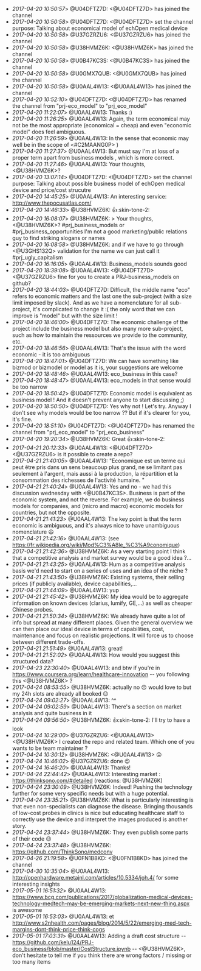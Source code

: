 * _2017-04-20 10:50:57_> @U04DFTZ7D: <@U04DFTZ7D> has joined the channel
* _2017-04-20 10:50:58_> @U04DFTZ7D: <@U04DFTZ7D> set the channel purpose: Talking about economical model of echOpen medical device
* _2017-04-20 10:50:58_> @U37GZRZU6: <@U37GZRZU6> has joined the channel
* _2017-04-20 10:50:58_> @U38HVMZ6K: <@U38HVMZ6K> has joined the channel
* _2017-04-20 10:50:58_> @U0B47KC3S: <@U0B47KC3S> has joined the channel
* _2017-04-20 10:50:58_> @U0GMX7QUB: <@U0GMX7QUB> has joined the channel
* _2017-04-20 10:50:58_> @U0AAL4W13: <@U0AAL4W13> has joined the channel
* _2017-04-20 10:52:10_> @U04DFTZ7D: <@U04DFTZ7D> has renamed the channel from "prj-eco_model" to "prj_eco_model"
* _2017-04-20 11:22:07_> @U0AAL4W13: Thanks :)
* _2017-04-20 11:26:25_> @U0AAL4W13: Again, the term economical may not be the most appropriate (economical = cheap) and even "economic model" does feel ambiguous.
* _2017-04-20 11:26:59_> @U0AAL4W13: In the sense that economic may well be in the scope of <#C2MAANG0P> )
* _2017-04-20 11:27:37_> @U0AAL4W13: But must say I'm at loss of a proper term apart from business models , which is more correct.
* _2017-04-20 11:27:46_> @U0AAL4W13: Your thoughts, <@U38HVMZ6K>?
* _2017-04-20 13:07:14_> @U04DFTZ7D: <@U04DFTZ7D> set the channel purpose: Talking about possible business model of echOpen medical device and price/cost strucutre 
* _2017-04-20 14:45:25_> @U0AAL4W13: An interesting service: <http://www.thepocusatlas.com/>
* _2017-04-20 14:46:33_> @U38HVMZ6K: :+1::skin-tone-2:
* _2017-04-20 16:08:07_> @U38HVMZ6K: &gt; Your thoughts, <@U38HVMZ6K>? #prj_business_models or #prj_business_opportunities I'm not a good marketing/public relations guy to find striking slogans or names
* _2017-04-20 16:08:58_> @U38HVMZ6K: and if we have to go through <@U3GHS132Q> validation for the name we can just call it #prj_ugly_capitalism
* _2017-04-20 16:16:05_> @U0AAL4W13: Business_models sounds good
* _2017-04-20 18:39:08_> @U0AAL4W13: <@U04DFTZ7D> <@U37GZRZU6> fine for you to create a PRJ-business_models on github?
* _2017-04-20 18:44:03_> @U04DFTZ7D: Difficult, the middle name "eco" refers to economic matters and the last one the sub-project (with a size limit imposed by slack). And as we have a nomenclature for all sub-project, it's complicated to change it :( the only word that we can improve is "model" but with the size limit ! 
* _2017-04-20 18:46:00_> @U04DFTZ7D: The economic challenge of the project include the business model but also many more sub-project, such as how to maintain the ressources we provide to the community, etc.
* _2017-04-20 18:46:56_> @U0AAL4W13: That's the issue with the word economic - it is too ambiguous
* _2017-04-20 18:47:01_> @U04DFTZ7D: We can have something like bizmod or bizmodel or model as it is, your suggestions are welcome 
* _2017-04-20 18:48:46_> @U0AAL4W13: eco_business in this case?
* _2017-04-20 18:48:47_> @U0AAL4W13: eco_models in that sense would be too narrow
* _2017-04-20 18:50:42_> @U04DFTZ7D: Economic model is equivalent as business model ! And it doesn't prevent anyone to start discussing ;) 
* _2017-04-20 18:50:50_> @U04DFTZ7D: Yes why not ! Let's try. Anyway I don't see why models would be too narrow ?? But if it's clearer for you, it's fine. 
* _2017-04-20 18:51:10_> @U04DFTZ7D: <@U04DFTZ7D> has renamed the channel from "prj_eco_model" to "prj_eco_business"
* _2017-04-20 19:20:34_> @U38HVMZ6K: Great :+1::skin-tone-2: 
* _2017-04-21 20:12:33_> @U0AAL4W13: <@U04DFTZ7D> <@U37GZRZU6> is it possible to create a repo?
* _2017-04-21 21:40:05_> @U0AAL4W13: "Economique est un terme qui peut être pris dans un sens beaucoup plus grand, ne se limitant pas seulement à l'argent, mais aussi à la production, la répartition et la consommation des richesses de l'activité humaine. "
* _2017-04-21 21:40:24_> @U0AAL4W13: Yes and no - we had this discussion wednesday with <@U0B47KC3S>. Business is part of the economic system, and not the reverse. For example, we do business models for companies, and (micro and macro) economic models for countries, but not the opposite.
* _2017-04-21 21:41:23_> @U0AAL4W13: The key point is that the term economic is ambiguous, and it's always nice to have unambiguous nomenclature :smiley:
* _2017-04-21 21:42:16_> @U0AAL4W13: (see <https://fr.wikipedia.org/wiki/Mod%C3%A8le_%C3%A9conomique>)
* _2017-04-21 21:42:36_> @U38HVMZ6K: As a very starting point I think that a competitive analysis and market survey would be a good idea ?...
* _2017-04-21 21:43:25_> @U0AAL4W13: Hum as a competitive analysis basis we'd need to start on a series of uses  and an idea of the niche ?
* _2017-04-21 21:43:50_> @U38HVMZ6K: Existing systems, their selling prices (if publicly available), device capabilities,...
* _2017-04-21 21:44:09_> @U0AAL4W13: yup
* _2017-04-21 21:45:42_> @U38HVMZ6K: My idea would be to aggregate information on known devices (clarius, lumify, GE,...) as well as cheaper Chinese probes.
* _2017-04-21 21:50:34_> @U38HVMZ6K: We already have quite a lot of info but spread at many different places. Given the general overview we can then place our ideal device in terms of capabilities, cost, maintenance and focus on realistic projections. It will force us to choose between different trade-offs.
* _2017-04-21 21:51:49_> @U0AAL4W13: great!
* _2017-04-21 21:52:02_> @U0AAL4W13: How would you suggest this structured data?
* _2017-04-23 22:30:40_> @U0AAL4W13: and btw if you're in <https://www.coursera.org/learn/healthcare-innovation> -- you following this <@U38HVMZ6K> ?
* _2017-04-24 08:53:55_> @U38HVMZ6K: actually no :disappointed: would love to but my 24h slots are already all booked :wink:
* _2017-04-24 09:02:27_> @U0AAL4W13: ^^
* _2017-04-24 09:02:59_> @U0AAL4W13: There's a section on market analysis and quite business in it
* _2017-04-24 09:56:50_> @U38HVMZ6K: :+1::skin-tone-2: I'll try to have a look
* _2017-04-24 10:29:00_> @U37GZRZU6: <@U0AAL4W13> <@U38HVMZ6K> I created the repo and related team. Which one of you wants to be team maintainer ?
* _2017-04-24 10:30:12_> @U38HVMZ6K: <@U0AAL4W13> :stuck_out_tongue:
* _2017-04-24 10:46:02_> @U37GZRZU6: done :wink:
* _2017-04-24 16:46:20_> @U0AAL4W13: Thanks!
* _2017-04-24 22:44:42_> @U0AAL4W13: Interesting market :  <https://thinksono.com/#detailed> (reactions: @U38HVMZ6K)
* _2017-04-24 23:30:09_> @U38HVMZ6K: Indeed! Pushing the technology further for some very specific needs but with a huge potential.
* _2017-04-24 23:35:21_> @U38HVMZ6K: What is particularly interesting is that even non-specialists can diagnose the disease. Bringing thousands of low-cost probes in clinics is nice but educating healthcare staff to correctly use the device and interpret the images produced is another story.
* _2017-04-24 23:37:44_> @U38HVMZ6K: They even publish some parts of their code :wink: 
* _2017-04-24 23:37:48_> @U38HVMZ6K: <https://github.com/ThinkSono/medconv>
* _2017-04-26 21:19:58_> @U0FN1B8KD: <@U0FN1B8KD> has joined the channel
* _2017-04-30 10:35:04_> @U0AAL4W13: <http://openhardware.metajnl.com/articles/10.5334/joh.4/> for some interesting insights
* _2017-05-01 16:51:32_> @U0AAL4W13: <https://www.bcg.com/publications/2017/globalization-medical-devices-technology-medtech-may-be-emerging-markets-next-new-thing.aspx> is awesome
* _2017-05-01 16:53:03_> @U0AAL4W13: et <http://www.s2nhealth.com/pages/blog/2014/5/22/emerging-med-tech-margins-dont-think-price-think-cogs>
* _2017-05-01 17:03:31_> @U0AAL4W13: Adding a draft cost structure -- <https://github.com/kelu124/PRJ-eco_business/blob/master/CostStructure.ipynb> -- <@U38HVMZ6K>, don't hesitate to tell me if you think there are wrong factors / missing or too many items
